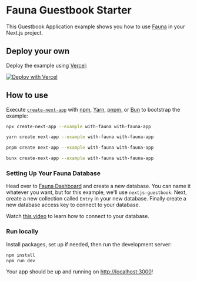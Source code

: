 # Fauna Guestbook Starter

This Guestbook Application example shows you how to use [Fauna](https://docs.fauna.com/) in your Next.js project.

## Deploy your own

Deploy the example using [Vercel](https://vercel.com?utm_source=github&utm_medium=readme&utm_campaign=next-example):

[![Deploy with Vercel](https://vercel.com/button)](https://vercel.com/new/clone?repository-url=https://github.com/vercel/next.js/tree/canary/examples/with-fauna&project-name=fauna-nextjs-guestbook&repository-name=fauna-nextjs-guestbook&demo-title=Next.js%20Fauna%20Guestbook%20App&demo-description=A%20simple%20guestbook%20application%20built%20with%20Next.js%20and%20Fauna&integration-ids=oac_Erlbqm8Teb1y4WhioE3r2utY)

## How to use

Execute [`create-next-app`](https://github.com/vercel/next.js/tree/canary/packages/create-next-app) with [npm](https://docs.npmjs.com/cli/init), [Yarn](https://yarnpkg.com/lang/en/docs/cli/create/), [pnpm](https://pnpm.io), or [Bun](https://bun.sh/docs/cli/bunx) to bootstrap the example:

```bash
npx create-next-app --example with-fauna with-fauna-app
```

```bash
yarn create next-app --example with-fauna with-fauna-app
```

```bash
pnpm create next-app --example with-fauna with-fauna-app
```

```bash
bunx create-next-app --example with-fauna with-fauna-app
```

### Setting Up Your Fauna Database

Head over to [Fauna Dashboard](https://dashboard.fauna.com/) and create a new database. You can name it whatever you want, but for this example, we'll use `nextjs-guestbook`. Next, create a new collection called `Entry` in your new database.
Finally create a new database access key to connect to your database.

Watch [this video](https://www.youtube.com/watch?v=8YJcG2fUPyE&t=43s&ab_channel=FaunaInc.) to learn how to connect to your database.

### Run locally

Install packages, set up if needed, then run the development server:

```bash
npm install
npm run dev
```

Your app should be up and running on [http://localhost:3000](http://localhost:3000)!
